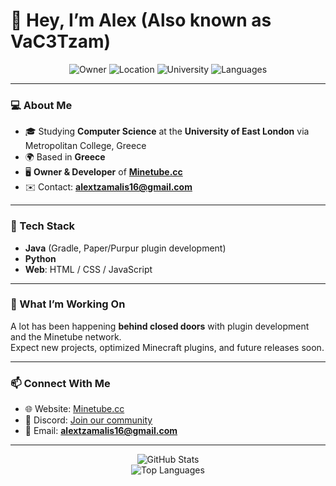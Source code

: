 # 👋 Hey, I’m Alex (Also known as VaC3Tzam)

<div align="center">

![Owner](https://img.shields.io/badge/Owner-Minetube.cc-orange)
![Location](https://img.shields.io/badge/Location-Greece-blue)
![University](https://img.shields.io/badge/UEL-Computer%20Science-red)
![Languages](https://img.shields.io/badge/Java%20%7C%20Python%20%7C%20Web%20Dev-green)

</div>

---

### 💻 About Me
- 🎓 Studying **Computer Science** at the **University of East London** via Metropolitan College, Greece  
- 🌍 Based in **Greece**  
- 🖥️ **Owner & Developer** of [**Minetube.cc**](https://minetube.cc)  
- ✉️ Contact: **alextzamalis16@gmail.com**  

---

### 🔧 Tech Stack
- **Java** (Gradle, Paper/Purpur plugin development)  
- **Python**  
- **Web**: HTML / CSS / JavaScript  

---

### 🚀 What I’m Working On
A lot has been happening **behind closed doors** with plugin development and the Minetube network.  
Expect new projects, optimized Minecraft plugins, and future releases soon.  

---

### 📫 Connect With Me
- 🌐 Website: [Minetube.cc](https://minetube.cc)  
- 💬 Discord: [Join our community](https://discord.gg/YOUR-DISCORD-INVITE)  
- 📧 Email: **alextzamalis16@gmail.com**  

---

<div align="center">

![GitHub Stats](https://github-readme-stats.vercel.app/api?username=AlexTzamalis&show_icons=true&theme=tokyonight&hide_border=true)  
![Top Languages](https://github-readme-stats.vercel.app/api/top-langs/?username=AlexTzamalis&layout=compact&theme=tokyonight&hide_border=true)  

</div>
